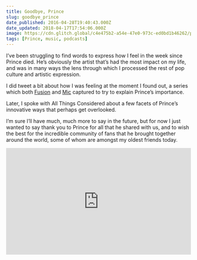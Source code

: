 ```yaml
---
title: Goodbye, Prince
slug: goodbye_prince
date_published: 2016-04-28T19:40:43.000Z
date_updated: 2018-04-17T17:54:06.000Z
image: https://cdn.glitch.global/c4e475b2-a54e-47e0-973c-ed0bd1b46262/prince-final.jpg?v=1669870539295
tags: [Prince, music, podcasts]
---
```


I’ve been struggling to find words to express how I feel in the week since Prince died. He’s obviously the artist that’s had the most impact on my life, and was in many ways the lens through which I processed the rest of pop culture and artistic expression.

I did tweet a bit about how I was feeling at the moment I found out, a series which both [Fusion](https://web.archive.org/web/20160422030301/http://fusion.net/story/294084/these-12-powerful-tweets-explain-just-why-prince-meant-so-much-to-so-many-people/) and [Mic](http://mic.com/articles/141507/this-series-of-tweets-perfectly-illustrates-what-prince-meant-to-his-fans) captured to try to explain Prince’s importance.

Later, I spoke with All Things Considered about a few facets of Prince’s innovative ways that perhaps get overlooked.

I’m sure I’ll have much, much more to say in the future, but for now I just wanted to say thank you to Prince for all that he shared with us, and to wish the best for the incredible community of fans that he brought together around the world, some of whom are amongst my oldest friends today.

<iframe width="100%" height="290" src="https://www.npr.org/player/embed/475424787/475424788" frameborder=0></iframe>
